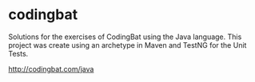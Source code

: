 codingbat
=========

Solutions for the exercises of CodingBat using the Java language. This project was create using an archetype in Maven and TestNG for the Unit Tests.


http://codingbat.com/java
